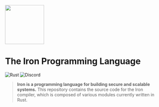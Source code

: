 <img src="docs/assets/logo.svg" height="128px" />

# The Iron Programming Language

![Rust](https://github.com/ironlang/iron/workflows/Rust/badge.svg)
![Discord](https://img.shields.io/badge/Discord-join-blueviolet?logo=discord)

> **Iron is a programming language for building secure and scalable systems.** This repository contains the source code for the Iron compiler, which is composed of various modules currently written in Rust.
